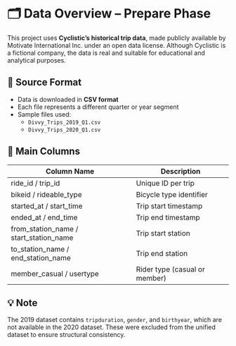 # 🗂 Data Overview – Prepare Phase

This project uses **Cyclistic’s historical trip data**, made publicly available by Motivate International Inc. under an open data license. Although Cyclistic is a fictional company, the data is real and suitable for educational and analytical purposes.

## 📁 Source Format

- Data is downloaded in **CSV format**
- Each file represents a different quarter or year segment
- Sample files used:
  - `Divvy_Trips_2019_Q1.csv`
  - `Divvy_Trips_2020_Q1.csv`

## 🧱 Main Columns

| Column Name        					 | Description                              |
|----------------------------------------|------------------------------------------|
| ride_id / trip_id  					 | Unique ID per trip                       |
| bikeid / rideable_type   			  	 | Bicycle type identifier                  |
| started_at / start_time                | Trip start timestamp                     |
| ended_at / end_time       			 | Trip end timestamp                       |
| from_station_name / start_station_name | Trip start station                       |
| to_station_name / end_station_name     | Trip end station    						|
| member_casual / usertype               | Rider type (casual or member) 			|

## 💡 Note

The 2019 dataset contains `tripduration`, `gender`, and `birthyear`, which are not available in the 2020 dataset. These were excluded from the unified dataset to ensure structural consistency.
